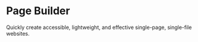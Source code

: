 # Page Builder

Quickly create accessible, lightweight, and effective single-page, single-file websites.
